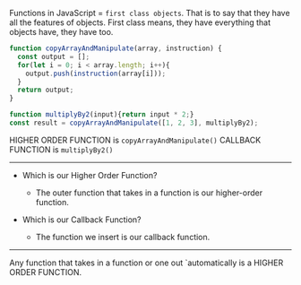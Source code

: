 Functions in JavaScript = `first class objects`. That is to say that they have all the features of objects. First class means, they have everything that objects have, they have too.

```js
function copyArrayAndManipulate(array, instruction) {
  const output = [];
  for(let i = 0; i < array.length; i++){
    output.push(instruction(array[i]));
  }
  return output;
}

function multiplyBy2(input){return input * 2;}
const result = copyArrayAndManipulate([1, 2, 3], multiplyBy2);
```

HIGHER ORDER FUNCTION is `copyArrayAndManipulate()`
CALLBACK FUNCTION is `multiplyBy2()` 

- - - - - 

- Which is our Higher Order Function?
  - The outer function that takes in a function is our higher-order function.


- Which is our Callback Function?
  - The function we insert is our callback function.

- - - - - 

Any function that takes in a function or one out `automatically is a HIGHER ORDER FUNCTION.
